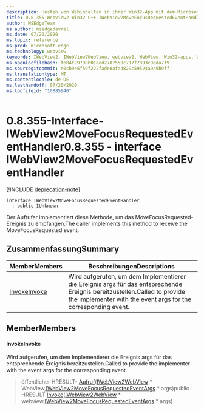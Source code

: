 ```yaml
---
description: Hosten von Webinhalten in ihrer Win32-App mit dem Microsoft Edge WebView2-Steuerelement
title: 0.8.355-WebView2 Win32 C++ IWebView2MoveFocusRequestedEventHandler
author: MSEdgeTeam
ms.author: msedgedevrel
ms.date: 07/20/2020
ms.topic: reference
ms.prod: microsoft-edge
ms.technology: webview
keywords: IWebView2, IWebView2WebView, webview2, WebView, Win32-apps, Win32, Edge
ms.openlocfilehash: fe84f29798b01aed2787559c717f2893c9eda7f9
ms.sourcegitcommit: e0cb9e6f59f222fade6afa4829c59524a9a9b9ff
ms.translationtype: MT
ms.contentlocale: de-DE
ms.lasthandoff: 07/20/2020
ms.locfileid: "10885940"
---
```

# <span data-ttu-id="c8825-104">0.8.355-Interface-IWebView2MoveFocusRequestedEventHandler</span><span class="sxs-lookup"><span data-stu-id="c8825-104">0.8.355 - interface IWebView2MoveFocusRequestedEventHandler</span></span> 

[!INCLUDE [deprecation-note](../../includes/deprecation-note.md)]

```
interface IWebView2MoveFocusRequestedEventHandler
  : public IUnknown
```

<span data-ttu-id="c8825-105">Der Aufrufer implementiert diese Methode, um das MoveFocusRequested-Ereignis zu empfangen.</span><span class="sxs-lookup"><span data-stu-id="c8825-105">The caller implements this method to receive the MoveFocusRequested event.</span></span>

## <span data-ttu-id="c8825-106">Zusammenfassung</span><span class="sxs-lookup"><span data-stu-id="c8825-106">Summary</span></span>

 <span data-ttu-id="c8825-107">Member</span><span class="sxs-lookup"><span data-stu-id="c8825-107">Members</span></span>                        | <span data-ttu-id="c8825-108">Beschreibungen</span><span class="sxs-lookup"><span data-stu-id="c8825-108">Descriptions</span></span>
--------------------------------|---------------------------------------------
[<span data-ttu-id="c8825-109">Invoke</span><span class="sxs-lookup"><span data-stu-id="c8825-109">Invoke</span></span>](#invoke) | <span data-ttu-id="c8825-110">Wird aufgerufen, um dem Implementierer die Ereignis args für das entsprechende Ereignis bereitzustellen.</span><span class="sxs-lookup"><span data-stu-id="c8825-110">Called to provide the implementer with the event args for the corresponding event.</span></span>

## <span data-ttu-id="c8825-111">Member</span><span class="sxs-lookup"><span data-stu-id="c8825-111">Members</span></span>

#### <span data-ttu-id="c8825-112">Invoke</span><span class="sxs-lookup"><span data-stu-id="c8825-112">Invoke</span></span> 

<span data-ttu-id="c8825-113">Wird aufgerufen, um dem Implementierer die Ereignis args für das entsprechende Ereignis bereitzustellen.</span><span class="sxs-lookup"><span data-stu-id="c8825-113">Called to provide the implementer with the event args for the corresponding event.</span></span>

> <span data-ttu-id="c8825-114">öffentlicher HRESULT- [Aufruf](#invoke)([IWebView2WebView](IWebView2WebView.md) \* WebView,[IWebView2MoveFocusRequestedEventArgs](IWebView2MoveFocusRequestedEventArgs.md) \* args)</span><span class="sxs-lookup"><span data-stu-id="c8825-114">public HRESULT [Invoke](#invoke)([IWebView2WebView](IWebView2WebView.md) \* webview,[IWebView2MoveFocusRequestedEventArgs](IWebView2MoveFocusRequestedEventArgs.md) \* args)</span></span>


